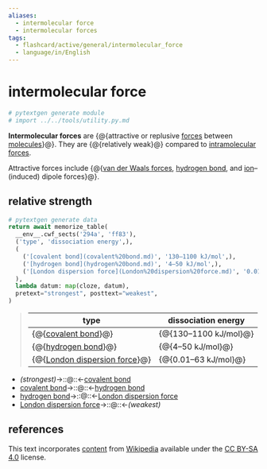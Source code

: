 ```yaml
---
aliases:
  - intermolecular force
  - intermolecular forces
tags:
  - flashcard/active/general/intermolecular_force
  - language/in/English
---
```


# intermolecular force

```Python
# pytextgen generate module
# import ../../tools/utility.py.md
```

__Intermolecular forces__ are {@{attractive or replusive [forces](force.md) between [molecules](molecule.md)}@}. They are {@{relatively weak}@} compared to [intramolecular forces](intramolecular%20force.md). <!--SR:!2025-08-18,640,310!2026-05-29,878,330-->

Attractive forces include {@{[van der Waals forces](van%20der%20Waals%20force.md), [hydrogen bond](hydrogen%20bond.md), and [ion](ion.md)–(induced) dipole forces}@}. <!--SR:!2026-11-15,797,250-->

## relative strength

```Python
# pytextgen generate data
return await memorize_table(
  __env__.cwf_sects('294a', 'ff83'),
  ('type', 'dissociation energy',),
  (
    ('[covalent bond](covalent%20bond.md)', '130–1100 kJ/mol',),
    ('[hydrogen bond](hydrogen%20bond.md)', '4–50 kJ/mol',),
    ('[London dispersion force](London%20dispersion%20force.md)', '0.01–63 kJ/mol',),
  ),
  lambda datum: map(cloze, datum),
  pretext="strongest", posttext="weakest",
)
```

<!--pytextgen generate section="294a"--><!-- The following content is generated at 2023-03-26T19:44:39.015343+08:00. Any edits will be overridden! -->

> | type | dissociation energy |
> |-|-|
> | {@{[covalent bond](covalent%20bond.md)}@} | {@{130–1100 kJ/mol}@} |
> | {@{[hydrogen bond](hydrogen%20bond.md)}@} | {@{4–50 kJ/mol}@} |
> | {@{[London dispersion force](London%20dispersion%20force.md)}@} | {@{0.01–63 kJ/mol}@} | <!--SR:!2025-12-16,693,310!2025-05-08,193,170!2027-03-06,1031,330!2024-12-04,297,210!2026-11-13,949,330!2024-12-22,424,290-->

<!--/pytextgen-->

<!--pytextgen generate section="ff83"--><!-- The following content is generated at 2024-03-07T00:12:03.503454+08:00. Any edits will be overridden! -->

- _(strongest)_→::@::←[covalent bond](covalent%20bond.md) <!--SR:!2027-06-22,1198,350!2027-03-03,1114,350-->
- [covalent bond](covalent%20bond.md)→::@::←[hydrogen bond](hydrogen%20bond.md) <!--SR:!2026-11-10,946,330!2028-04-05,1425,350-->
- [hydrogen bond](hydrogen%20bond.md)→::@::←[London dispersion force](London%20dispersion%20force.md) <!--SR:!2027-07-15,1218,350!2026-08-13,883,330-->
- [London dispersion force](London%20dispersion%20force.md)→::@::←_(weakest)_ <!--SR:!2028-08-06,1523,350!2027-04-06,1137,350-->

<!--/pytextgen-->

## references

This text incorporates [content](https://en.wikipedia.org/wiki/intermolecular_force) from [Wikipedia](Wikipedia.md) available under the [CC BY-SA 4.0](https://creativecommons.org/licenses/by-sa/4.0/) license.
